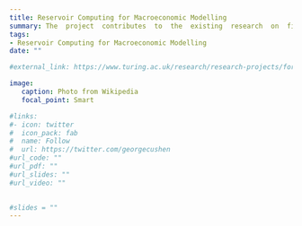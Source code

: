 ```yaml
---
title: Reservoir Computing for Macroeconomic Modelling
summary: The  project  contributes  to  the  existing  research  on  finance-macro  linkages  by  investigating whether  new techniques in machine learning,  namely reservoir computing,  can be applied in a novel way toi mprove macroeconomic modelling.  The research team consists of Petros Dellaportas (PI), Sophie Van Huellen (co-PI), Juan-Pablo Ortega and Lyudmila Grigoryeva.  It is funded by EPRC.
tags:
- Reservoir Computing for Macroeconomic Modelling
date: ""

#external_link: https://www.turing.ac.uk/research/research-projects/forecasting-large-macroeconomi#c-and-financial-datasets

image:
   caption: Photo from Wikipedia
   focal_point: Smart

#links:
#- icon: twitter
#  icon_pack: fab
#  name: Follow
#  url: https://twitter.com/georgecushen
#url_code: ""
#url_pdf: ""
#url_slides: ""
#url_video: ""

   
#slides = ""   
---
```


